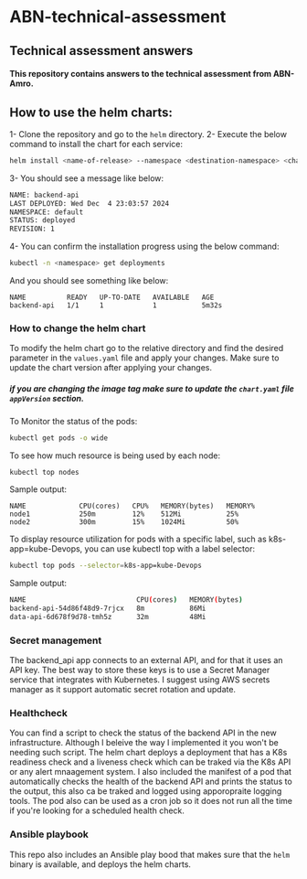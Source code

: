 # ABN-technical-assessment
## Technical assessment answers

#### This repository contains answers to the technical assessment from ABN-Amro.

## How to use the helm charts:

1- Clone the repository and go to the `helm` directory.
2- Execute the below command to install the chart for each service:
```bash
helm install <name-of-release> --namespace <destination-namespace> <chart-name>
```
3- You should see a message like below:
```bash
NAME: backend-api
LAST DEPLOYED: Wed Dec  4 23:03:57 2024
NAMESPACE: default
STATUS: deployed
REVISION: 1
```
4- You can confirm the installation progress using the below command:
```bash
kubectl -n <namespace> get deployments
```
And you should see something like below:
```
NAME          READY   UP-TO-DATE   AVAILABLE   AGE
backend-api   1/1     1            1           5m32s
```

### How to change the helm chart

To modify the helm chart go to the relative directory and find the desired parameter in the `values.yaml` file and apply your changes. Make sure to update the chart version after applying your changes.

##### if you are changing the image tag make sure to update the `chart.yaml` file `appVersion` section.

To Monitor the status of the pods:
```bash
kubectl get pods -o wide
```

To see how much resource is being used by each node:
```
kubectl top nodes
```
Sample output:
```
NAME             CPU(cores)   CPU%   MEMORY(bytes)   MEMORY%
node1            250m         12%    512Mi           25%
node2            300m         15%    1024Mi          50%
```

To display resource utilization for pods with a specific label, such as k8s-app=kube-Devops, you can use kubectl top with a label selector:
```bash
kubectl top pods --selector=k8s-app=kube-Devops
```
Sample output:
```bash
NAME                           CPU(cores)   MEMORY(bytes)
backend-api-54d86f48d9-7rjcx   8m           86Mi
data-api-6d678f9d78-tmh5z      32m          48Mi
```

### Secret management

The backend_api app connects to an external API, and for that it uses an API key. The best way to store these keys is to use a Secret Manager service that integrates with Kubernetes. I suggest using AWS secrets manager as it support automatic secret rotation and update.

### Healthcheck

You can find a script to check the status of the backend API in the new infrastructure. Although I beleive the way I implemented it you won't be needing such script. The helm chart deploys a deployment that has a K8s readiness check and a liveness check which can be traked via the K8s API or any alert mnaagement system.
I also included the manifest of a pod that automatically checks the health of the backend API and prints the status to the output, this also ca be traked and logged using apporopraite logging tools. The pod also can be used as a cron job so it does not run all the time if you're looking for a scheduled health check.

### Ansible playbook

This repo also includes an Ansible play bood that makes sure that the `helm` binary is available, and deploys the helm charts.
